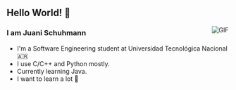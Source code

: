## Hello World! 👋

<img align="right" alt="GIF" src="https://imgur.com/gZNG8wn.gif"/>

### I am Juani Schuhmann
- I'm a Software Engineering student at Universidad Tecnológica Nacional :argentina:
- I use C/C++ and Python mostly.
- Currently learning Java.
- I want to learn a lot 💪


